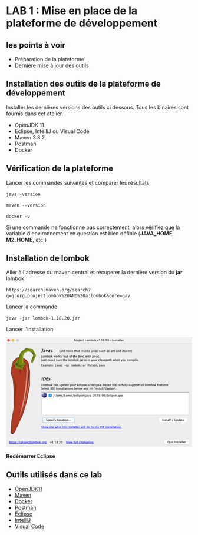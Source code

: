 # LAB 1 : Mise en place de la plateforme de développement

## les points à voir

- Préparation de la plateforme
- Dernière mise à jour des outils

## Installation des outils de la plateforme de développement

Installer les dernières versions des outils ci dessous. Tous les binaires sont fournis dans cet atelier.

- OpenJDK 11
- Eclipse, IntelliJ ou Visual Code
- Maven 3.8.2
- Postman
- Docker

## Vérification de la plateforme

Lancer les commandes suivantes et comparer les résultats

```
java -version
```
```
maven --version
```
```
docker -v
```

Si une commande ne fonctionne pas correctement, alors vérifiez que la variable d'environnement en question est bien définie (**JAVA_HOME**, **M2_HOME**, etc.)

## Installation de lombok

Aller à l'adresse du maven central et récuperer la dernière version du **jar** lombok
```
https://search.maven.org/search?q=g:org.projectlombok%20AND%20a:lombok&core=gav
```

Lancer la commande
```
java -jar lombok-1.18.20.jar
```

Lancer l'installation

![](images/eclipse.png)


**Redémarrer Eclipse**

## Outils utilisés dans ce lab
+ [OpenJDK11](https://jdk.java.net/java-se-ri/11)
+ [Maven](https://maven.apache.org/download.cgi)
+ [Docker](https://docs.docker.com/install/)
+ [Postman](https://www.postman.com/downloads/)
+ [Eclipse](https://www.eclipse.org/downloads/)
+ [IntelliJ](https://www.jetbrains.com/fr-fr/idea/download/)
+ [Visual Code](https://code.visualstudio.com/download)
